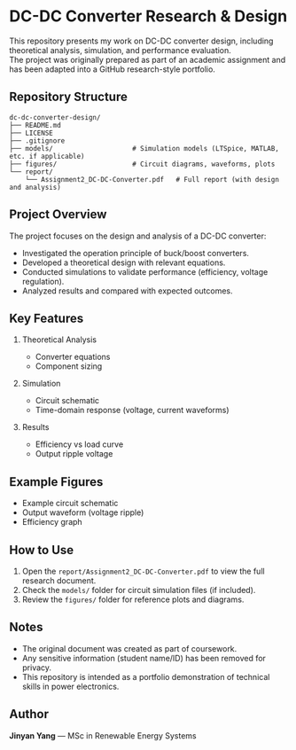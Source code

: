 # DC-DC Converter Research & Design

This repository presents my work on DC-DC converter design, including theoretical analysis, simulation, and performance evaluation.  
The project was originally prepared as part of an academic assignment and has been adapted into a GitHub research-style portfolio.

## Repository Structure

```
dc-dc-converter-design/
├── README.md
├── LICENSE
├── .gitignore
├── models/                    # Simulation models (LTSpice, MATLAB, etc. if applicable)
├── figures/                   # Circuit diagrams, waveforms, plots
└── report/
    └── Assignment2_DC-DC-Converter.pdf   # Full report (with design and analysis)
```

## Project Overview

The project focuses on the design and analysis of a DC-DC converter:
- Investigated the operation principle of buck/boost converters.
- Developed a theoretical design with relevant equations.
- Conducted simulations to validate performance (efficiency, voltage regulation).
- Analyzed results and compared with expected outcomes.

## Key Features

1. Theoretical Analysis
   - Converter equations
   - Component sizing

2. Simulation
   - Circuit schematic
   - Time-domain response (voltage, current waveforms)

3. Results
   - Efficiency vs load curve
   - Output ripple voltage

## Example Figures

- Example circuit schematic  
- Output waveform (voltage ripple)  
- Efficiency graph  

## How to Use

1. Open the `report/Assignment2_DC-DC-Converter.pdf` to view the full research document.  
2. Check the `models/` folder for circuit simulation files (if included).  
3. Review the `figures/` folder for reference plots and diagrams.  

## Notes

- The original document was created as part of coursework.  
- Any sensitive information (student name/ID) has been removed for privacy.  
- This repository is intended as a portfolio demonstration of technical skills in power electronics.  

## Author

**Jinyan Yang** — MSc in Renewable Energy Systems